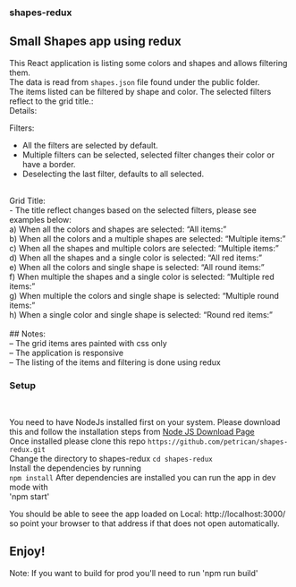 ### shapes-redux
## Small Shapes app using redux

This React application is listing some colors and shapes and allows filtering them. <br />
The data is read from `shapes.json` file found under the public folder. <br />
The items listed can be filtered by shape and color. The selected filters reflect to the grid title.:
<br />
Details:


Filters: <br />
- All the filters are selected by default. <br />
- Multiple filters can be selected, selected filter changes their color or
have a border.<br />
- Deselecting the last filter, defaults to all selected.
<br />
Grid Title: <br />
- The title reflect changes based on the selected filters, please see
examples below: <br />
a) When all the colors and shapes are selected: “All items:” <br />
b) When all the colors and a multiple shapes are selected: “Multiple
items:” <br />
c) When all the shapes and multiple colors are selected: “Multiple items:” <br />
d) When all the shapes and a single color is selected: “All red items:” <br />
e) When all the colors and single shape is selected: “All round items:” <br />
f) When multiple the shapes and a single color is selected: “Multiple red
items:” <br />
g) When multiple the colors and single shape is selected: “Multiple round
items:” <br />
h) When a single color and single shape is selected: “Round red items:” <br />
 <br />
## Notes: <br />
– The grid items ares painted with css only <br />
– The application is responsive <br />
– The listing of the items and filtering is done using redux <br />

### Setup <br />

 <br />
 
 You need to have NodeJs installed first on your system. Please download this and follow the installation steps from [Node JS Download Page](https://nodejs.org/en/download/)
 <br />
 Once installed please clone this repo `https://github.com/petrican/shapes-redux.git`
 <br />
Change the directory to shapes-redux
`cd shapes-redux`
<br />
Install the dependencies by running
<br >
`npm install`
After dependencies are installed you can run the app in dev mode with
<br />
'npm start'

You should be able to seee the app loaded on  Local:            http://localhost:3000/  so point your browser to that address if that does not open automatically.

## Enjoy!


Note: If you want to build for prod you'll need to run 'npm run build'






 
